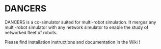 # DANCERS
DANCERS is a co-simulator suited for multi-robot simulation. It merges any multi-robot simulator with any network simulator to enable the study of networked fleet of robots.

Please find installation instructions and documentation in the Wiki !
